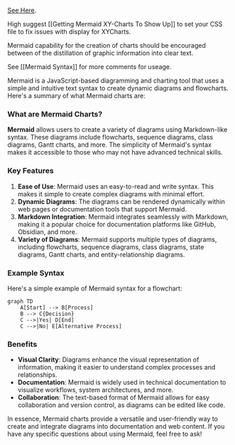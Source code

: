 [See Here](https://wiki.freephile.org/wiki/Mermaid).

High suggest [[Getting Mermaid XY-Charts To Show Up]] to set your CSS file to fix issues with display for XYCharts.

Mermaid capability for the creation of charts should be encouraged between of the distillation of graphic information into clear text.

See [[Mermaid Syntax]] for more comments for useage.

Mermaid is a JavaScript-based diagramming and charting tool that uses a simple and intuitive text syntax to create dynamic diagrams and flowcharts. Here's a summary of what Mermaid charts are:

### What are Mermaid Charts?

**Mermaid** allows users to create a variety of diagrams using Markdown-like syntax. These diagrams include flowcharts, sequence diagrams, class diagrams, Gantt charts, and more. The simplicity of Mermaid's syntax makes it accessible to those who may not have advanced technical skills.

### Key Features

1. **Ease of Use**: Mermaid uses an easy-to-read and write syntax. This makes it simple to create complex diagrams with minimal effort.
2. **Dynamic Diagrams**: The diagrams can be rendered dynamically within web pages or documentation tools that support Mermaid.
3. **Markdown Integration**: Mermaid integrates seamlessly with Markdown, making it a popular choice for documentation platforms like GitHub, Obsidian, and more.
4. **Variety of Diagrams**: Mermaid supports multiple types of diagrams, including flowcharts, sequence diagrams, class diagrams, state diagrams, Gantt charts, and entity-relationship diagrams.

### Example Syntax

Here's a simple example of Mermaid syntax for a flowchart:

```mermaid
graph TD
    A[Start] --> B[Process]
    B --> C{Decision}
    C -->|Yes| D[End]
    C -->|No| E[Alternative Process]
```

### Benefits

- **Visual Clarity**: Diagrams enhance the visual representation of information, making it easier to understand complex processes and relationships.
- **Documentation**: Mermaid is widely used in technical documentation to visualize workflows, system architectures, and more.
- **Collaboration**: The text-based format of Mermaid allows for easy collaboration and version control, as diagrams can be edited like code.

In essence, Mermaid charts provide a versatile and user-friendly way to create and integrate diagrams into documentation and web content. If you have any specific questions about using Mermaid, feel free to ask!